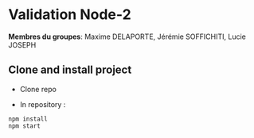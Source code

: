 # Validation Node-2

**Membres du groupes**: Maxime DELAPORTE, Jérémie SOFFICHITI, Lucie JOSEPH

## Clone and install project

- Clone repo

- In repository :

```
npm install
npm start
```

